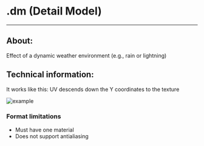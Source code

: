 # .dm (Detail Model)

___

## About:

Effect of a dynamic weather environment (e.g., rain or lightning)

## Technical information:

It works like this: UV descends down the Y coordinates to the texture

![example](images/dm.gif)

### Format limitations

- Must have one material
- Does not support antialiasing